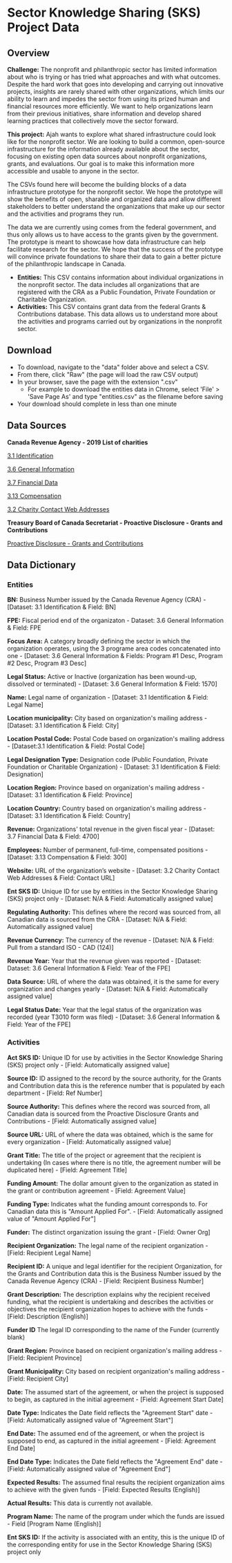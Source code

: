 # Sector Knowledge Sharing (SKS) Project Data

## Overview

**Challenge:** The nonprofit and philanthropic sector has limited information about who is trying or has tried what approaches and with what outcomes. Despite the hard work that goes into developing and carrying out innovative projects, insights are rarely shared with other organizations, which limits our ability to learn and impedes the sector from using its prized human and financial resources more efficiently. We want to help organizations learn from their previous initiatives, share information and develop shared learning practices that collectively move the sector forward.

**This project:** Ajah wants to explore what shared infrastructure could look like for the nonprofit sector. We are looking to build a common, open-source infrastructure for the information already available about the sector, focusing on existing open data sources about nonprofit organizations, grants, and evaluations. Our goal is to make this information more accessible and usable to anyone in the sector.

The CSVs found here will become the building blocks of a data infrastructure prototype for the nonprofit sector. We hope the prototype will show the benefits of open, sharable and organized data and allow different stakeholders to better understand the organizations that make up our sector and the activities and programs they run.

The data we are currently using comes from the federal government, and thus only allows us to have access to the grants given by the government. The prototype is meant to showcase how data infrastructure can help facilitate research for the sector. We hope that the success of the prototype will convince private foundations to share their data to gain a better picture of the philanthropic landscape in Canada.

- **Entities:** This CSV contains information about individual organizations in the nonprofit sector. The data includes all organizations that are registered with the CRA as a Public Foundation, Private Foundation or Charitable Organization.
- **Activities:** This CSV contains grant data from the federal Grants & Contributions database. This data allows us to understand more about the activities and programs carried out by organizations in the nonprofit sector.

## Download

- To download, navigate to the "data" folder above and select a CSV.
- From there, click "Raw" (the page will load the raw CSV output)
- In your browser, save the page with the extension ".csv"
  - For example to download the entities data in Chrome, select 'File' > 'Save Page As' and type "entities.csv" as the filename before saving
- Your download should complete in less than one minute

## Data Sources

**Canada Revenue Agency - 2019 List of charities**

[3.1 Identification](https://open.canada.ca/data/en/dataset/d4287672-3253-4bb8-84c7-4e515ea3fddf/resource/5d63e096-8c51-4bbf-8157-6e987bddf0b5)

[3.6 General Information](https://open.canada.ca/data/en/dataset/d4287672-3253-4bb8-84c7-4e515ea3fddf/resource/7cd2936e-3641-448d-85cc-78cabcb8f557)

[3.7 Financial Data](https://open.canada.ca/data/en/dataset/d4287672-3253-4bb8-84c7-4e515ea3fddf/resource/21537a95-1abe-4ef8-ada9-793e2ad41521)

[3.13 Compensation](https://open.canada.ca/data/en/dataset/d4287672-3253-4bb8-84c7-4e515ea3fddf/resource/7e114f09-208c-46a3-ac48-98fc7f0cd43c)

[3.2 Charity Contact Web Addresses](https://open.canada.ca/data/en/dataset/d4287672-3253-4bb8-84c7-4e515ea3fddf/resource/0aaae18a-be7b-4866-ad08-9bac5a7e592f)

**Treasury Board of Canada Secretariat - Proactive Disclosure - Grants and Contributions**

[Proactive Disclosure - Grants and Contributions](https://open.canada.ca/data/en/dataset/432527ab-7aac-45b5-81d6-7597107a7013/resource/1d15a62f-5656-49ad-8c88-f40ce689d831)

## Data Dictionary

### Entities

**BN:** Business Number issued by the Canada Revenue Agency (CRA) - [Dataset: 3.1 Identification & Field: BN]

**FPE:** Fiscal period end of the organizaton - Dataset: 3.6 General Information & Field: FPE

**Focus Area:** A category broadly defining the sector in which the organization operates, using the 3 programe area codes concatenated into one - [Dataset: 3.6 General Information & Fields: Program #1 Desc, Program #2 Desc, Program #3 Desc]

**Legal Status:** Active or Inactive (organization has been wound-up, dissolved or terminated) - [Dataset: 3.6 General Information & Field: 1570]

**Name:** Legal name of organization - [Dataset: 3.1 Identification & Field: Legal Name]

**Location municipality:** City based on organization's mailing address - [Dataset: 3.1 Identification & Field: City]

**Location Postal Code:** Postal Code based on organization's mailing address - [Dataset:3.1 Identification & Field: Postal Code]

**Legal Designation Type:** Designation code (Public Foundation, Private Foundation or Charitable Organization) - [Dataset: 3.1 Identification & Field: Designation]

**Location Region:** Province based on organization's mailing address - [Dataset: 3.1 Identification & Field: Province]

**Location Country:** Country based on organization's mailing address - [Dataset: 3.1 Identification & Field: Country]

**Revenue:** Organizations' total revenue in the given fiscal year - [Dataset: 3.7 Financial Data & Field: 4700]

**Employees:** Number of permanent, full-time, compensated positions - [Dataset: 3.13 Compensation & Field: 300]

**Website:** URL of the organization’s website - [Dataset: 3.2 Charity Contact Web Addresses & Field: Contact URL]

**Ent SKS ID:** Unique ID for use by entities in the Sector Knowledge Sharing (SKS) project only - [Dataset: N/A & Field: Automatically assigned value]

**Regulating Authority:** This defines where the record was sourced from, all Canadian data is sourced from the CRA - [Dataset: N/A & Field: Automatically assigned value]

**Revenue Currency:** The currency of the revenue - [Dataset: N/A & Field: Pull from a standard ISO - CAD (124)]

**Revenue Year:** Year that the revenue given was reported - [Dataset: Dataset: 3.6 General Information & Field: Year of the FPE]

**Data Source:** URL of where the data was obtained, it is the same for every organization and changes yearly - [Dataset: N/A & Field: Automatically assigned value]

**Legal Status Date:** Year that the legal status of the organization was recorded (year T3010 form was filed) - [Dataset: 3.6 General Information & Field: Year of the FPE]

### Activities

**Act SKS ID:** Unique ID for use by activities in the Sector Knowledge Sharing (SKS) project only - [Field: Automatically assigned value]

**Source ID:** ID assigned to the record by the source authority, for the Grants and Contribution data this is the reference number that is populated by each department - [Field: Ref Number]

**Source Authority:** This defines where the record was sourced from, all Canadian data is sourced from the Proactive Disclosure Grants and Contributions - [Field: Automatically assigned value]

**Source URL:** URL of where the data was obtained, which is the same for every organization - [Field: Automatically assigned value]

**Grant Title:** The title of the project or agreement that the recipient is undertaking (In cases where there is no title, the agreement number will be duplicated here) - [Field: Agreement Title]

**Funding Amount:** The dollar amount given to the organization as stated in the grant or contribution agreement - [Field: Agreement Value]

**Funding Type:** Indicates what the funding amount corresponds to. For Canadian data this is "Amount Applied For". - [Field: Automatically assigned value of "Amount Applied For"]

**Funder:** The distinct organization issuing the grant - [Field: Owner Org]

**Recipient Organization:** The legal name of the recipient organization - [Field: Recipient Legal Name]

**Recipient ID:** A unique and legal identifier for the recipient Organization, for the Grants and Contribution data this is the Business Number issued by the Canada Revenue Agency (CRA) - [Field: Recipient Business Number]

**Grant Description:** The description explains why the recipient received funding, what the recipient is undertaking and describes the activities or objectives the recipient organization hopes to achieve with the funds - [Field: Description (English)]

**Funder ID** The legal ID corresponding to the name of the Funder (currently blank)

**Grant Region:** Province based on recipient organization's mailing address - [Field: Recipient Province]

**Grant Municipality:** City based on recipient organization's mailing address - [Field: Recipient City]

**Date:** The assumed start of the agreement, or when the project is supposed to begin, as captured in the initial agreement - [Field: Agreement Start Date]

**Date Type:** Indicates the Date field reflects the "Agreement Start" date - [Field: Automatically assigned value of "Agreement Start"]

**End Date:** The assumed end of the agreement, or when the project is supposed to end, as captured in the initial agreement - [Field: Agreement End Date]

**End Date Type:** Indicates the Date field reflects the "Agreement End" date - [Field: Automatically assigned value of "Agreement End"]

**Expected Results:** The assumed final results the recipient organization aims to achieve with the given funds - [Field: Expected Results (English)]

**Actual Results:** This data is currently not available.

**Program Name:** The name of the program under which the funds are issued - Field [Program Name (English)]

**Ent SKS ID:** If the activity is associated with an entity, this is the unique ID of the corresponding entity for use in the Sector Knowledge Sharing (SKS) project only

